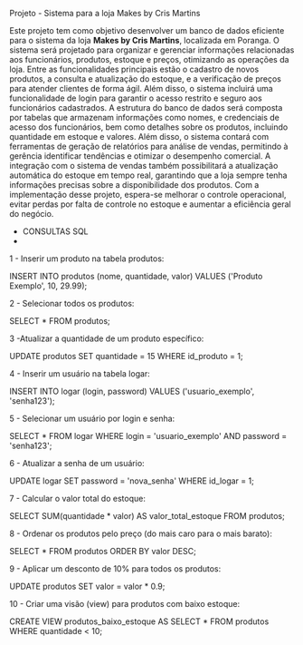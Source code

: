 Projeto - Sistema para a loja Makes by Cris Martins

Este projeto tem como objetivo desenvolver um banco de dados eficiente para o sistema da loja **Makes by Cris Martins**, localizada em Poranga. 
O sistema será projetado para organizar e gerenciar informações relacionadas aos funcionários, produtos, estoque e preços, otimizando as operações da loja. Entre as funcionalidades principais estão o cadastro de novos produtos, a consulta e atualização do estoque, e a verificação de preços para atender clientes de forma ágil. Além disso, o sistema incluirá uma funcionalidade de login para garantir o acesso restrito e seguro aos funcionários cadastrados.
A estrutura do banco de dados será composta por tabelas que armazenam informações como nomes, e credenciais de acesso dos funcionários, bem como detalhes sobre os produtos, incluindo quantidade em estoque e valores. 
Além disso, o sistema contará com ferramentas de geração de relatórios para análise de vendas, permitindo à gerência identificar tendências e otimizar o desempenho comercial. A integração com o sistema de vendas também possibilitará a atualização automática do estoque em tempo real, garantindo que a loja sempre tenha informações precisas sobre a disponibilidade dos produtos.
Com a implementação desse projeto, espera-se melhorar o controle operacional, evitar perdas por falta de controle no estoque e aumentar a eficiência geral do negócio.

- CONSULTAS SQL
- 
1 - Inserir um produto na tabela produtos:

INSERT INTO produtos (nome, quantidade, valor) 
VALUES ('Produto Exemplo', 10, 29.99);

2 - Selecionar todos os produtos:

SELECT * FROM produtos;

3 -Atualizar a quantidade de um produto específico:

UPDATE produtos 
SET quantidade = 15 
WHERE id_produto = 1;

4 - Inserir um usuário na tabela logar:

INSERT INTO logar (login, password) 
VALUES ('usuario_exemplo', 'senha123');

5 - Selecionar um usuário por login e senha:

SELECT * FROM logar 
WHERE login = 'usuario_exemplo' AND password = 'senha123';

6 - Atualizar a senha de um usuário:

UPDATE logar 
SET password = 'nova_senha' 
WHERE id_logar = 1;

7 - Calcular o valor total do estoque:

SELECT SUM(quantidade * valor) AS valor_total_estoque FROM produtos;

8 - Ordenar os produtos pelo preço (do mais caro para o mais barato):

SELECT * FROM produtos 
ORDER BY valor DESC;

9 - Aplicar um desconto de 10% para todos os produtos:

UPDATE produtos 
SET valor = valor * 0.9;

10 - Criar uma visão (view) para produtos com baixo estoque:

CREATE VIEW produtos_baixo_estoque AS 
SELECT * FROM produtos 
WHERE quantidade < 10;


